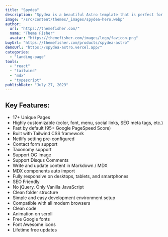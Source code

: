 ```yaml
---
title: "Spydea"
description: "Spydea is a beautiful Astro template that is perfect for a wide variety of businesses, including SaaS, startups, and agencies."
image: "/src/content/themes/_images/spydea-hero.webp"
author:
  url: "https://themefisher.com/"
  name: "Theme Fisher"
  avatar: "https://themefisher.com/images/logo/favicon.png"
buyUrl: "https://themefisher.com/products/spydea-astro"
demoUrl: "https://spydea-astro.vercel.app/"
categories:
  - "landing-page"
tools:
  - "react"
  - "tailwind"
  - "mdx"
  - "typescript"
publishDate: "July 27, 2023"
---
```


<h2>Key Features:</h2>
<ul>
  <li>17+ Unique Pages</li>
  <li>Highly customizable (color, font, menu, social links, SEO meta tags, etc.)</li>
  <li>Fast by default (95+ Google PageSpeed Score)</li>
  <li>Built with Tailwind CSS framework</li>
  <li>Netlify setting pre-configured</li>
  <li>Contact form support</li>
  <li>Taxonomy support</li>
  <li>Support OG image</li>
  <li>Support Disqus Comments</li>
  <li>Write and update content in Markdown / MDX</li>
  <li>MDX components auto import</li>
  <li>Fully responsive on desktops, tablets, and smartphones</li>
  <li>SEO Friendly</li>
  <li>No jQuery. Only Vanilla JavaScript</li>
  <li>Clean folder structure</li>
  <li>Simple and easy development environment setup</li>
  <li>Compatible with all modern browsers</li>
  <li>Clean code</li>
  <li>Animation on scroll</li>
  <li>Free Google fonts</li>
  <li>Font Awesome icons</li>
  <li>Lifetime free updates</li>
</ul>
